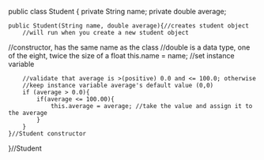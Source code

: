 public class Student {
    private String name;
    private double average;

    public Student(String name, double average){//creates student object
        //will run when you create a new student object
//constructor, has the same name as the class
//double is a data type, one of the eight, twice the size of a float
        this.name = name; //set instance variable


        //validate that average is >(positive) 0.0 and <= 100.0; otherwise
        //keep instance variable average's default value (0,0)
        if (average > 0.0){
            if(average <= 100.00){
                this.average = average; //take the value and assign it to the average
            }
        }
    }//Student constructor
}//Student
